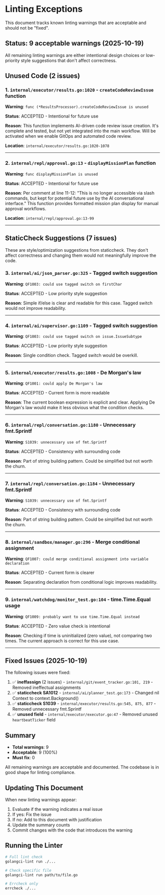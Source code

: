 # Linting Exceptions

This document tracks known linting warnings that are acceptable and should not be "fixed".

## Status: 9 acceptable warnings (2025-10-19)

All remaining linting warnings are either intentional design choices or low-priority style suggestions that don't affect correctness.

## Unused Code (2 issues)

### 1. `internal/executor/results.go:1020` - `createCodeReviewIssue` function

**Warning**: `func (*ResultsProcessor).createCodeReviewIssue is unused`

**Status**: ACCEPTED - Intentional for future use

**Reason**: This function implements AI-driven code review issue creation. It's complete and tested, but not yet integrated into the main workflow. Will be activated when we enable GitOps and automated code review.

**Location**: `internal/executor/results.go:1020-1078`

---

### 2. `internal/repl/approval.go:13` - `displayMissionPlan` function

**Warning**: `func displayMissionPlan is unused`

**Status**: ACCEPTED - Intentional for future use

**Reason**: Per comment at line 11-12: "This is no longer accessible via slash commands, but kept for potential future use by the AI conversational interface." This function provides formatted mission plan display for manual approval workflows.

**Location**: `internal/repl/approval.go:13-99`

---

## StaticCheck Suggestions (7 issues)

These are style/optimization suggestions from staticcheck. They don't affect correctness and changing them would not meaningfully improve the code.

### 3. `internal/ai/json_parser.go:325` - Tagged switch suggestion

**Warning**: `QF1003: could use tagged switch on firstChar`

**Status**: ACCEPTED - Low priority style suggestion

**Reason**: Simple if/else is clear and readable for this case. Tagged switch would not improve readability.

---

### 4. `internal/ai/supervisor.go:1109` - Tagged switch suggestion

**Warning**: `QF1003: could use tagged switch on issue.IssueSubtype`

**Status**: ACCEPTED - Low priority style suggestion

**Reason**: Single condition check. Tagged switch would be overkill.

---

### 5. `internal/executor/results.go:1008` - De Morgan's law

**Warning**: `QF1001: could apply De Morgan's law`

**Status**: ACCEPTED - Current form is more readable

**Reason**: The current boolean expression is explicit and clear. Applying De Morgan's law would make it less obvious what the condition checks.

---

### 6. `internal/repl/conversation.go:1180` - Unnecessary fmt.Sprintf

**Warning**: `S1039: unnecessary use of fmt.Sprintf`

**Status**: ACCEPTED - Consistency with surrounding code

**Reason**: Part of string building pattern. Could be simplified but not worth the churn.

---

### 7. `internal/repl/conversation.go:1184` - Unnecessary fmt.Sprintf

**Warning**: `S1039: unnecessary use of fmt.Sprintf`

**Status**: ACCEPTED - Consistency with surrounding code

**Reason**: Part of string building pattern. Could be simplified but not worth the churn.

---

### 8. `internal/sandbox/manager.go:296` - Merge conditional assignment

**Warning**: `QF1007: could merge conditional assignment into variable declaration`

**Status**: ACCEPTED - Current form is clearer

**Reason**: Separating declaration from conditional logic improves readability.

---

### 9. `internal/watchdog/monitor_test.go:104` - time.Time.Equal usage

**Warning**: `QF1009: probably want to use time.Time.Equal instead`

**Status**: ACCEPTED - Zero value check is intentional

**Reason**: Checking if time is uninitialized (zero value), not comparing two times. The current approach is correct for this use case.

---

## Fixed Issues (2025-10-19)

The following issues were fixed:

1. ✅ **ineffassign** (2 issues) - `internal/git/event_tracker.go:101, 219` - Removed ineffectual assignments
2. ✅ **staticcheck SA1012** - `internal/ai/planner_test.go:173` - Changed nil Context to context.Background()
3. ✅ **staticcheck S1039** - `internal/executor/results.go:545, 875, 877` - Removed unnecessary fmt.Sprintf
4. ✅ **unused field** - `internal/executor/executor.go:47` - Removed unused `heartbeatTicker` field

## Summary

- **Total warnings**: 9
- **Acceptable**: 9 (100%)
- **Must fix**: 0

All remaining warnings are acceptable and documented. The codebase is in good shape for linting compliance.

## Updating This Document

When new linting warnings appear:

1. Evaluate if the warning indicates a real issue
2. If yes: Fix the issue
3. If no: Add to this document with justification
4. Update the summary counts
5. Commit changes with the code that introduces the warning

## Running the Linter

```bash
# Full lint check
golangci-lint run ./...

# Check specific file
golangci-lint run path/to/file.go

# Errcheck only
errcheck ./...
```
